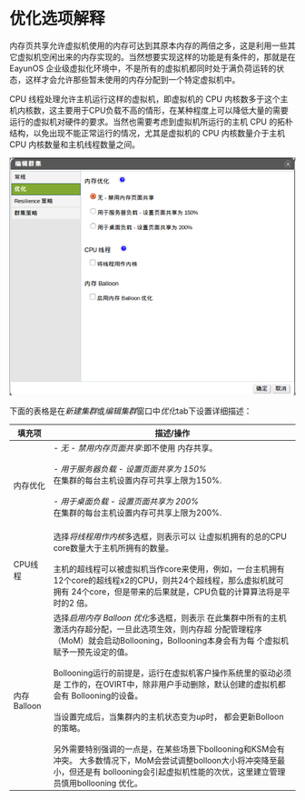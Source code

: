 # 优化选项解释

内存页共享允许虚拟机使用的内存可达到其原本内存的两倍之多，这是利用一些其它虚拟机空闲出来的内存实现的。当然想要实现这样的功能是有条件的，那就是在 EayunOS 企业级虚拟化环境中，不是所有的虚拟机都同时处于满负荷运转的状态，这样才会允许那些暂未使用的内存分配到一个特定虚拟机中。

CPU 线程处理允许主机运行这样的虚拟机，即虚拟机的 CPU 内核数多于这个主机内核数，这主要用于CPU负载不高的情形，在某种程度上可以降低大量的需要运行的虚拟机对硬件的要求。当然也需要考虑到虚拟机所运行的主机 CPU 的拓朴结构，以免出现不能正常运行的情况，尤其是虚拟机的 CPU 内核数量介于主机 CPU 内核数量和主机线程数量之间。

![集群图示](../images/EayunOS_Optimization_Settings.png)

下面的表格是在*新建集群*或*编辑集群*窗口中*优化*tab下设置详细描述：

|填充项|描述/操作|
|------|---------|
|内存优化|-   *无 - 禁用内存页面共享*:即不使用 内存共享。<br/><br/>-   *用于服务器负载 - 设置页面共享为 150%*<br/>    在集群的每台主机设置内存可共享上限为150%.<br/><br/>-   *用于桌面负载 - 设置页面共享为 200%*<br/>    在集群的每台主机设置内存可共享上限为200%.<br/><br/>|
|CPU线程|选择*将线程用作内核*多选框，则表示可以 让虚拟机拥有的总的CPU core数量大于主机所拥有的数量。<br/><br/>主机的超线程可以被虚拟机当作core来使用，例如，一台主机拥有 12个core的超线程x2的CPU，则共24个超线程，那么虚拟机就可拥有 24个core，但是带来的后果就是，CPU负载的计算算法将是平时的2 倍。|
|内存Balloon|选择*启用内存 Balloon 优化*多选框，则表示 在此集群中所有的主机激活内存超分配，一旦此选项生效，则内存超 分配管理程序（MoM）就会启动Bollooning，Bollooning本身会有为每 个虚拟机赋予一预先设定的值。<br/><br/>Bollooning运行的前提是，运行在虚拟机客户操作系统里的驱动必须是 工作的，在OVIRT中，除非用户手动删除，默认创建的虚拟机都会有 Bollooning的设备。<br/><br/>当设置完成后，当集群内的主机状态变为*up*时， 都会更新Bolloon的策略。<br/><br/>另外需要特别强调的一点是，在某些场景下bollooning和KSM会有冲突。 大多数情况下，MoM会尝试调整bolloon大小将冲突降至最小，但还是有 bollooning会引起虚拟机性能的次优，这里建立管理员慎用bollooning 优化。|
